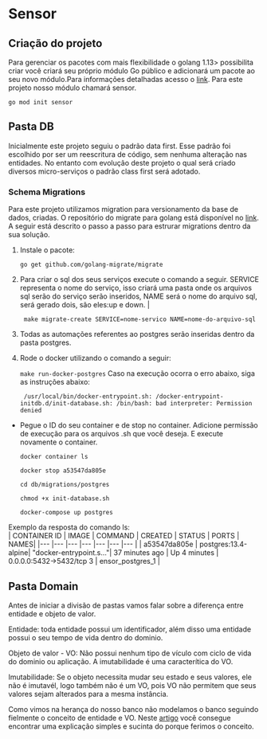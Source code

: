 # Sensor

## Criação do projeto
Para gerenciar os pacotes com mais flexibilidade o golang 1.13> possibilita criar  você criará seu próprio módulo Go público e adicionará um pacote ao seu novo módulo.Para informações detalhadas acesso o [link](https://www.digitalocean.com/community/tutorials/how-to-use-go-modules). Para este projeto nosso módulo chamará sensor.

`go mod init sensor`

## Pasta DB
Inicialmente este projeto seguiu o padrão data first. Esse padrão foi escolhido por ser um reescritura de código, sem nenhuma alteração nas entidades. No entanto com evolução deste projeto o qual será criado diversos micro-serviços o padrão class first será adotado.

### Schema Migrations
Para este projeto utilizamos migration para versionamento da base de dados, criadas. O repositório do migrate para golang está disponível no [link](https://github.com/golang-migrate/migrate). A seguir está descrito o passo a passo para estrurar migrations dentro da sua solução.

1. Instale o pacote:

    `go get github.com/golang-migrate/migrate`

2. Para criar o sql dos seus serviços execute o comando a seguir. SERVICE representa o nome do serviço, isso criará uma pasta onde os arquivos sql serão do serviço serão inseridos, NAME será o nome do arquivo sql, será gerado dois, são eles:up e down.
|

    ` make migrate-create SERVICE=nome-servico NAME=nome-do-arquivo-sql`

3. Todas as automações referentes ao postgres serão inseridas dentro da pasta postgres.

4. Rode o docker utilizando o comando a seguir:

    `make run-docker-postgres`
Caso na execução ocorra o erro abaixo, siga as instruções abaixo:

        /usr/local/bin/docker-entrypoint.sh: /docker-entrypoint-initdb.d/init-database.sh: /bin/bash: bad interpreter: Permission denied

* Pegue o ID do seu container e de stop no container. Adicione permissão de execução para os arquivos .sh que você deseja.  E execute novamente o container.

    `docker container ls`

    `docker stop a53547da805e `
    
    `cd db/migrations/postgres`

    `chmod +x init-database.sh`

    `docker-compose up postgres`



Exemplo da resposta do comando ls:    
| CONTAINER ID | IMAGE | COMMAND | CREATED | STATUS | PORTS | NAMES|
|--- |--- |--- |--- |--- |--- |--- |
| a53547da805e | postgres:13.4-alpine| "docker-entrypoint.s…"| 37 minutes ago | Up 4 minutes | 0.0.0.0:5432->5432/tcp  3 | ensor_postgres_1 |


## Pasta Domain

Antes de iniciar a divisão de pastas vamos falar sobre a diferença entre entidade e objeto de valor.

Entidade: toda entidade possui um identificador, além disso uma entidade possui o seu tempo de vida dentro do dominio.

Objeto de valor - VO: Não possui nenhum tipo de vículo com ciclo de vida do dominio ou aplicação. A imutabilidade é uma caracterítica do VO.

Imutabilidade: Se o objeto necessita mudar seu estado e seus valores, ele não é imutavél, logo também não é um VO, pois VO não permitem que seus valores sejam alterados para a mesma instância.

Como vimos na herança do nosso banco não modelamos o banco seguindo fielmente o conceito de entidade e VO. Neste [artigo](https://jrobertoaraujo.medium.com/entidades-vs-objeto-de-valor-a257ad41cbd3#:~:text=Toda%20entidade%2C%20possui%20acontecimentos%20que,vida%20do%20dominio%20ou%20aplica%C3%A7%C3%A3o.) você consegue encontrar uma explicação simples e sucinta do porque ferimos o conceito. 

